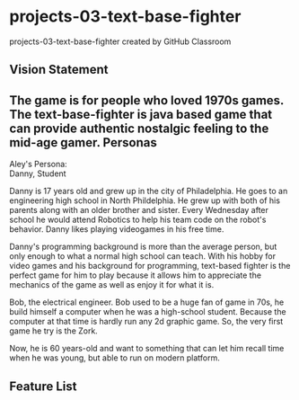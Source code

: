 # projects-03-text-base-fighter
projects-03-text-base-fighter created by GitHub Classroom

Vision Statement
---
The game is for people who loved 1970s games. The text-base-fighter is java based game that can provide authentic nostalgic feeling to the mid-age gamer. 
Personas
---
Aley's Persona: <br/>
Danny, Student <br/>

Danny is 17 years old and grew up in the city of Philadelphia. He goes to an engineering high school in North Phildelphia. He grew up with both of his parents along with an older brother and sister. Every Wednesday after school he would attend Robotics to help his team code on the robot's behavior. Danny likes playing videogames in his free time. <br/>

Danny's programming background is more than the average person, but only enough to what a normal high school can teach. With his hobby for video games and his background for programming, text-based fighter is the perfect game for him to play because it allows him to appreciate the mechanics of the game as well as enjoy it for what it is. <br/>

Bob, the electrical engineer.
Bob used to be a huge fan of game in 70s, he build himself a computer when he was a high-school student. Because the computer at that time is hardly run any 2d graphic game. So, the very first game he try is the Zork. 

Now, he is 60 years-old and want to something that can let him recall time when he was young, but able to run on modern platform. 



Feature List
---




